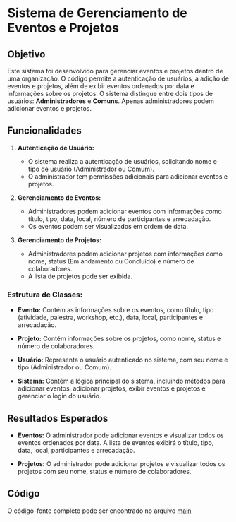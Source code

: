 # Sistema de Gerenciamento de Eventos e Projetos

## Objetivo
Este sistema foi desenvolvido para gerenciar eventos e projetos dentro de uma organização. O código permite a autenticação de usuários, a adição de eventos e projetos, além de exibir eventos ordenados por data e informações sobre os projetos. O sistema distingue entre dois tipos de usuários: **Administradores** e **Comuns**. Apenas administradores podem adicionar eventos e projetos.

## Funcionalidades

1. **Autenticação de Usuário:**
   - O sistema realiza a autenticação de usuários, solicitando nome e tipo de usuário (Administrador ou Comum).
   - O administrador tem permissões adicionais para adicionar eventos e projetos.

2. **Gerenciamento de Eventos:**
   - Administradores podem adicionar eventos com informações como título, tipo, data, local, número de participantes e arrecadação.
   - Os eventos podem ser visualizados em ordem de data.

3. **Gerenciamento de Projetos:**
   - Administradores podem adicionar projetos com informações como nome, status (Em andamento ou Concluído) e número de colaboradores.
   - A lista de projetos pode ser exibida.

### Estrutura de Classes:

- **Evento:**
  Contém as informações sobre os eventos, como título, tipo (atividade, palestra, workshop, etc.), data, local, participantes e arrecadação.

- **Projeto:**
  Contém informações sobre os projetos, como nome, status e número de colaboradores.

- **Usuário:**
  Representa o usuário autenticado no sistema, com seu nome e tipo (Administrador ou Comum).

- **Sistema:**
  Contém a lógica principal do sistema, incluindo métodos para adicionar eventos, adicionar projetos, exibir eventos e projetos e gerenciar o login do usuário.

## Resultados Esperados

- **Eventos:** O administrador pode adicionar eventos e visualizar todos os eventos ordenados por data. A lista de eventos exibirá o título, tipo, data, local, participantes e arrecadação.
  
- **Projetos:** O administrador pode adicionar projetos e visualizar todos os projetos com seu nome, status e número de colaboradores.

## Código

O código-fonte completo pode ser encontrado no arquivo [main](../src/Back-End/Entrega%201/Programa%C3%A7%C3%A3o%20Orientada%20a%20Objetos/main.cs)

